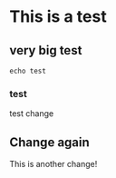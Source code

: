 # This is a test
## very big test
``` echo test ```

### test


test change

## Change again

This is another change!